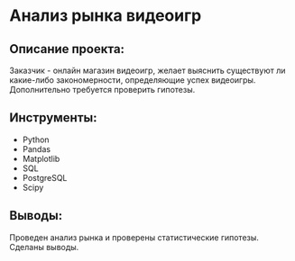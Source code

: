 # Анализ рынка видеоигр

## Описание проекта:
Заказчик - онлайн магазин видеоигр, желает выяснить существуют ли какие-либо закономерности, определяющие успех видеоигры. Дополнительно требуется проверить гипотезы.

## Инструменты:
- Python
- Pandas
- Matplotlib
- SQL
- PostgreSQL
- Scipy

## Выводы:
Проведен анализ рынка и проверены статистические гипотезы. Сделаны выводы.
